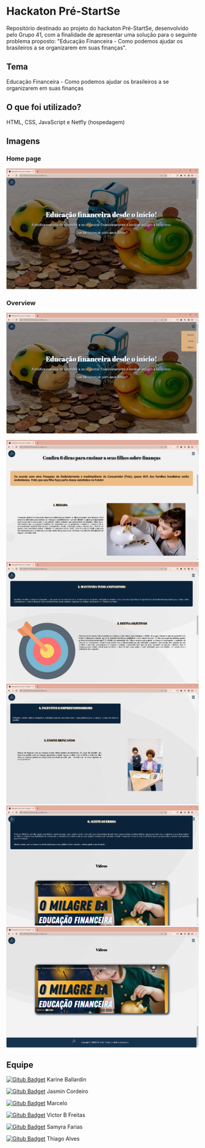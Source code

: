 # Hackaton Pré-StartSe
 
Repositório destinado ao projeto do hackaton Pré-StartSe, desenvolvido pelo Grupo 41, com a finalidade de apresentar uma solução para o seguinte problema proposto: "Educação Financeira -  Como podemos ajudar os brasileiros a se organizarem em suas finanças".

## Tema

Educação Financeira -  Como podemos ajudar os brasileiros a se organizarem em suas finanças

## O que foi utilizado?

HTML, CSS, JavaScript e Netfly (hospedagem)

## Imagens

### Home page
![Homepage image](https://github.com/ineBallardin/proj.-ed.-finan/blob/main/Imagens/img-readme/01.png)

### Overview
![Post show](https://github.com/ineBallardin/proj.-ed.-finan/blob/main/Imagens/img-readme/07.png)

![Post show](https://github.com/ineBallardin/proj.-ed.-finan/blob/main/Imagens/img-readme/02.png)
![Post show](https://github.com/ineBallardin/proj.-ed.-finan/blob/main/Imagens/img-readme/03.png)
![Post show](https://github.com/ineBallardin/proj.-ed.-finan/blob/main/Imagens/img-readme/04.png)
![Post show](https://github.com/ineBallardin/proj.-ed.-finan/blob/main/Imagens/img-readme/05.png)
![Post show](https://github.com/ineBallardin/proj.-ed.-finan/blob/main/Imagens/img-readme/06.png)



## Equipe

[![Gitub Badget](https://img.shields.io/badge/GitHub-100000?style=for-the-badge&logo=github&logoColor=white&linkhttps://github.com/ineBallardin)](https://github.com/ineBallardin) Karine Ballardin

[![Gitub Badget](https://img.shields.io/badge/GitHub-100000?style=for-the-badge&logo=github&logoColor=white&linkhttps://github.com/Jassminand)](https://github.com/Jassminand) Jasmin Cordeiro

[![Gitub Badget](https://img.shields.io/badge/GitHub-100000?style=for-the-badge&logo=github&logoColor=white&linkhttps://github.com/Marcelos161)](https://github.com/Marcelos161) Marcelo

[![Gitub Badget](https://img.shields.io/badge/GitHub-100000?style=for-the-badge&logo=github&logoColor=white&linkhttps://github.com/VictorBFreitas)](https://github.com/VictorBFreitas) Victor B Freitas

[![Gitub Badget](https://img.shields.io/badge/GitHub-100000?style=for-the-badge&logo=github&logoColor=white&linkhttps://github.com/samyrafariass)](https://github.com/samyrafariass) Samyra Farias

[![Gitub Badget](https://img.shields.io/badge/GitHub-100000?style=for-the-badge&logo=github&logoColor=white&linkhttps://github.com/allvesdev)](https://github.com/allvesdev) Thiago Alves
